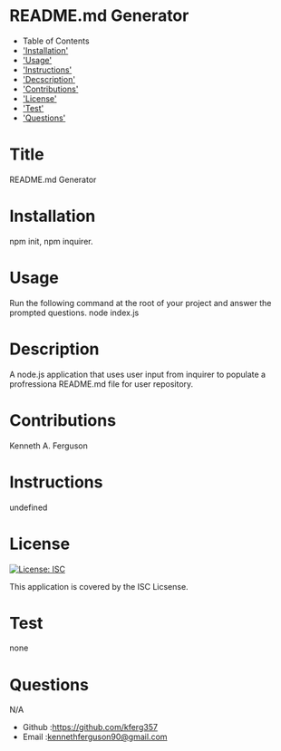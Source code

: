 # README.md Generator
* Table of Contents
* ['Installation'](#installation)
* ['Usage'](#usage)
* ['Instructions'](#instructions)
* ['Decscription'](#description)
* ['Contributions'](#contributions)
* ['License'](#license)
* ['Test'](#test)
* ['Questions'](#questions)

        
# Title
README.md Generator
# Installation
npm init, npm inquirer.
# Usage 
Run the following command at the root of your project and answer the prompted questions. node index.js
# Description
A node.js application that uses user input from inquirer to populate a profressiona README.md file for user repository.
# Contributions
Kenneth A. Ferguson
# Instructions
undefined
# License
[![License: ISC](https://img.shields.io/badge/License-ISC-blue.svg)](https://opensource.org/licenses/ISC)


This application is covered by the ISC Licsense.
# Test
none

# Questions
N/A
* Github :https://github.com/kferg357
* Email :kennethferguson90@gmail.com